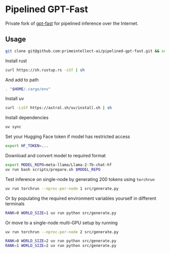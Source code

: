 # Pipelined GPT-Fast

Private fork of [gpt-fast](https://github.com/pytorch-labs/gpt-fast) for pipelined inference over the Internet.

## Usage

```bash
git clone git@github.com:primeintellect-ai/pipelined-gpt-fast.git && cd pipelined-gpt-fast
```

Install rust

```bash
curl https://sh.rustup.rs -sSf | sh
```

And add to path

```bash
. "$HOME/.cargo/env"
```

Install uv

```bash
curl -LsSf https://astral.sh/uv/install.sh | sh
```

Install dependencies

```bash
uv sync
```

Set your Hugging Face token if model has restricted access

```bash
export HF_TOKEN=...
```

Download and convert model to required format

```bash
export MODEL_REPO=meta-llama/Llama-2-7b-chat-hf
uv run bash scripts/prepare.sh $MODEL_REPO
```

Test inference on single-node by generating 200 tokens using `torchrun`

```bash
uv run torchrun --nproc-per-node 1 src/generate.py
```

Or by populating the required environment variables yourself in different terminals

```bash
RANK=0 WORLD_SIZE=1 uv run python src/generate.py
```

Or move to a single-node multi-GPU setup by running

```bash
uv run torchrun --nproc-per-node 2 src/generate.py
```

```bash
RANK=0 WORLD_SIZE=2 uv run python src/generate.py
RANK=1 WORLD_SIZE=2 uv run python src/generate.py
```